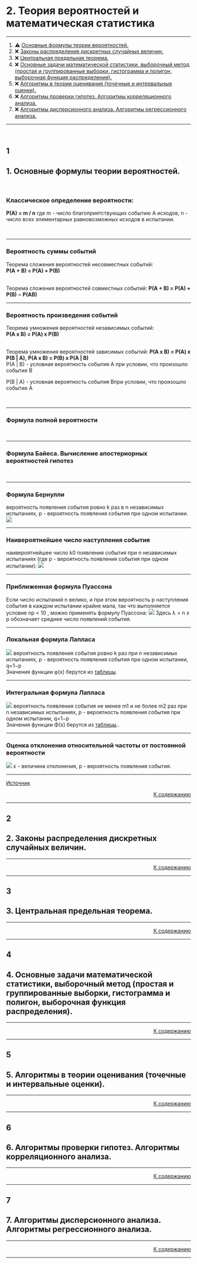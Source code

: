 #

<div id="md-top">
  <h1>2. Теория вероятностей и математическая статистика</h1>
</div>

<hr/>
<ol>
  <li>⚠️ <a href="#_1"> Основные формулы теории вероятностей.</a></li>
  <li>❌ <a href="#_2"> Законы распределения дискретных случайных величин.</a></li>
  <li>❌ <a href="#_3"> Центральная предельная теорема.</a></li>
  <li>❌ <a href="#_4"> Основные задачи математической статистики, выборочный метод (простая и группированные выборки, гистограмма и полигон, выборочная функция распределения). </a></li>
  <li>❌ <a href="#_5"> Алгоритмы в теории оценивания (точечные и интервальные оценки). </a></li>
  <li>❌ <a href="#_6"> Алгоритмы проверки гипотез. Алгоритмы корреляционного анализа. </a></li>
  <li>❌ <a href="#_7"> Алгоритмы дисперсионного анализа. Алгоритмы регрессионного анализа. </a></li>
</ol>
<hr/>
<br />

## 1

<h2> 1. Основные формулы теории вероятностей. </h2>

<br />
<h3>Классическое определение вероятности:</h3>

<b>P(A) = m / n</b>
где m - число благоприятствующих событию A исходов, n - число всех элементарных равновозможных исходов в испытании.

<br />
<hr />
<h3>Вероятность суммы событий</h3>

Теорема сложения вероятностей несовместных событий:
<br />
<b>P(A + B) = P(A) + P(B)</b>

<br />
Теорема сложения вероятностей совместных событий:
<b>P(A + B) = P(A) + P(B) − P(AB)</b>

<br />
<hr />
<h3>Вероятность произведения событий</h3>

Теорема умножения вероятностей независимых событий:
<br />
<b>P(A x B) = P(A) x P(B)</b>

<br />
Теорема умножения вероятностей зависимых событий:
<b>P(A x B) = P(A) x P(B | A),</b>
<b>P(A x B) = P(B) x P(A | B)</b>

<br />
P(A | B) - условная вероятность события A при условии, что произошло событие B

P(B | A) - условная вероятность события Bпри условии, что произошло событие A

<br />
<hr />
<h3>Формула полной вероятности</h3>

<br />
<hr />
<h3>Формула Байеса. Вычисление апостериорных вероятностей гипотез</h3>

<br />
<hr />
<h3>Формула Бернулли</h3>
вероятность появления события ровно k раз в n независимых испытаниях, p - вероятность появления события при одном испытании.

<img class='img' src="/img/pi/2/bernuli.png"/>

<br />
<hr />
<h3>Наивероятнейшее число наступления события</h3>
наивероятнейшее число k0 появления события при n независимых испытаниях (где p - вероятность появления события при одном испытании):
<img class='img' src="/img/pi/2/min.png"/>

<br />
<hr />
<h3>Приближенная формула Пуассона</h3>
Если число испытаний n велико, и при этом вероятность p наступления события в каждом испытании крайне мала, так что выполняется условие np < 10 , можно применять формулу Пуассона:
<img class='img' src="/img/pi/2/puson.png"/>
Здесь λ = n x p обозначает среднее число появлений события.

<br />
<hr />
<h3>Локальная формула Лапласа</h3>
<img class='img' src="/img/pi/2/local-laplas.png"/>
вероятность появления события ровно k раз при n независимых испытаниях, p - вероятность появления события при одном испытании, q=1−p

<br />
Значения функции φ(x) берутся из <a href="https://www.matburo.ru/tv/tablephi1.pdf" >таблицы</a>.
<br />

<hr />
<h3>Интегральная формула Лапласа</h3>
<img class='img' src="/img/pi/2/integral-laplas.png"/>
вероятность появления события не менее m1 и не более m2 раз при n независимых испытаниях, p - вероятность появления события при одном испытании, q=1−p

<br />
Значения функции Φ(x) берутся из <a href="https://www.matburo.ru/tv/tablephi2.pdf" >таблицы</a>..

<br />
<hr />
<h3>Оценка отклонения относительной частоты от постоянной вероятности</h3>
<img class='img' src="/img/pi/2/off.png"/>
ε - величина отклонения, p - вероятность появления события.

<hr/>
<a href="https://www.matburo.ru/tv_spr_sub.php?p=1">Источник</a>
<p align="right"><a href="#md-top">К содержанию</a></p>
<hr/>

## 2

<h2> 2. Законы распределения дискретных случайных величин.  </h2>

<hr/>
<p align="right"><a href="#md-top">К содержанию</a></p>
<hr/>

## 3

<h2> 3. Центральная предельная теорема. </h2>

<hr/>
<p align="right"><a href="#md-top">К содержанию</a></p>
<hr/>

## 4

<h2> 4. Основные задачи математической статистики, выборочный метод (простая и группированные выборки, гистограмма и полигон, выборочная функция распределения).   </h2>

<hr/>
<p align="right"><a href="#md-top">К содержанию</a></p>
<hr/>

## 5

<h2> 5. Алгоритмы в теории оценивания (точечные и интервальные оценки).   </h2>

<hr/>
<p align="right"><a href="#md-top">К содержанию</a></p>
<hr/>

## 6

<h2> 6. Алгоритмы проверки гипотез. Алгоритмы корреляционного анализа.   </h2>

<hr/>
<p align="right"><a href="#md-top">К содержанию</a></p>
<hr/>

## 7

<h2> 7. Алгоритмы дисперсионного анализа. Алгоритмы регрессионного анализа.   </h2>

<hr/>
<p align="right"><a href="#md-top">К содержанию</a></p>
<hr/>
